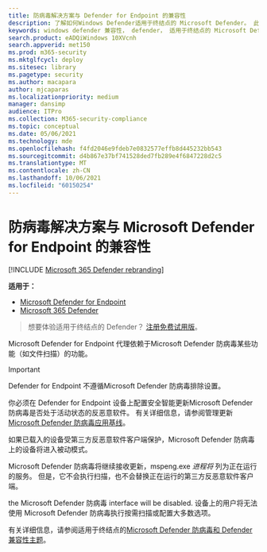 ```yaml
---
title: 防病毒解决方案与 Defender for Endpoint 的兼容性
description: 了解如何Windows Defender适用于终结点的 Microsoft Defender。 此外，了解使用第三方反恶意软件客户端时 Defender for Endpoint 的工作原理。
keywords: windows defender 兼容性， defender， 适用于终结点的 Microsoft Defender， 终结点的 defender， 防病毒， mde
search.product: eADQiWindows 10XVcnh
search.appverid: met150
ms.prod: m365-security
ms.mktglfcycl: deploy
ms.sitesec: library
ms.pagetype: security
ms.author: macapara
author: mjcaparas
ms.localizationpriority: medium
manager: dansimp
audience: ITPro
ms.collection: M365-security-compliance
ms.topic: conceptual
ms.date: 05/06/2021
ms.technology: mde
ms.openlocfilehash: f4fd2046e9fdeb7e0832577effb8d445232bb543
ms.sourcegitcommit: d4b867e37bf741528ded7fb289e4f6847228d2c5
ms.translationtype: MT
ms.contentlocale: zh-CN
ms.lasthandoff: 10/06/2021
ms.locfileid: "60150254"
---
```

# <a name="antivirus-solution-compatibility-with-microsoft-defender-for-endpoint"></a>防病毒解决方案与 Microsoft Defender for Endpoint 的兼容性

[!INCLUDE [Microsoft 365 Defender rebranding](../../includes/microsoft-defender.md)]

**适用于：**
- [Microsoft Defender for Endpoint](https://go.microsoft.com/fwlink/p/?linkid=2154037)
- [Microsoft 365 Defender](https://go.microsoft.com/fwlink/?linkid=2118804)

> 想要体验适用于终结点的 Defender？ [注册免费试用版](https://signup.microsoft.com/create-account/signup?products=7f379fee-c4f9-4278-b0a1-e4c8c2fcdf7e&ru=https://aka.ms/MDEp2OpenTrial?ocid=docs-wdatp-defendercompat-abovefoldlink)。

Microsoft Defender for Endpoint 代理依赖于Microsoft Defender 防病毒某些功能（如文件扫描）的功能。

> [!IMPORTANT]
> Defender for Endpoint 不遵循Microsoft Defender 防病毒排除设置。

你必须在 Defender for Endpoint 设备上配置安全智能更新Microsoft Defender 防病毒是否处于活动状态的反恶意软件。 有关详细信息，请参阅管理更新[Microsoft Defender 防病毒应用基线](manage-updates-baselines-microsoft-defender-antivirus.md)。

如果已载入的设备受第三方反恶意软件客户端保护，Microsoft Defender 防病毒上的设备将进入被动模式。

Microsoft Defender 防病毒将继续接收更新，mspeng.exe *进程将* 列为正在运行的服务。 但是，它不会执行扫描，也不会替换正在运行的第三方反恶意软件客户端。

the Microsoft Defender 防病毒 interface will be disabled. 设备上的用户将无法使用 Microsoft Defender 防病毒执行按需扫描或配置大多数选项。

有关详细信息，请参阅适用于终结点的[Microsoft Defender 防病毒和 Defender 兼容性主题](microsoft-defender-antivirus-compatibility.md)。
